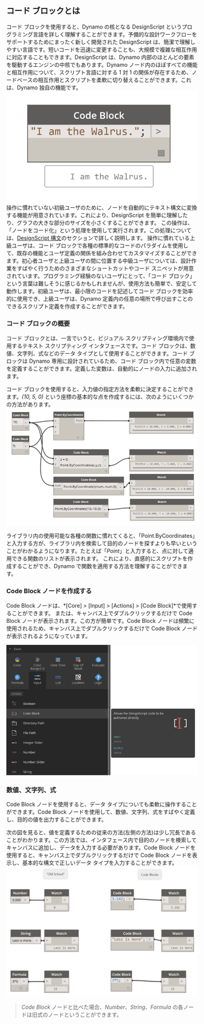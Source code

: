 

## コード ブロックとは

コード ブロックを使用すると、Dynamo の核となる DesignScript というプログラミング言語を詳しく理解することができます。予備的な設計ワークフローをサポートするためにまったく新しく開発された DesignScript は、簡潔で理解しやすい言語です。短いコードを迅速に変更することも、大規模で複雑な相互作用に対応することもできます。DesignScript は、Dynamo 内部のほとんどの要素を駆動するエンジンの中核でもあります。Dynamo ノード内のほぼすべての機能と相互作用について、スクリプト言語に対する 1 対 1 の関係が存在するため、ノードベースの相互作用とスクリプトを柔軟に切り替えることができます。これは、Dynamo 独自の機能です。![Code Block ノードの紹介](images/7-1/daisy.png)操作に慣れていない初級ユーザのために、ノードを自動的にテキスト構文に変換する機能が用意されています。これにより、DesignScript を簡単に理解したり、グラフの大きな部分のサイズを小さくすることができます。 この操作は、「ノードをコード化」という処理を使用して実行されます。この処理については、[DesignScript 構文](7-2_Design-Script-syntax.md)のセクションで詳しく説明します。 操作に慣れている上級ユーザは、コード ブロックで各種の標準的なコードのパラダイムを使用して、既存の機能とユーザ定義の関係を組み合わせてカスタマイズすることができます。初心者ユーザと上級ユーザの間に位置する中級ユーザについては、設計作業をすばやく行うためのさまざまなショートカットやコード スニペットが用意されています。プログラミング経験のないユーザにとって、「コード ブロック」という言葉は難しそうに感じるかもしれませんが、使用方法も簡単で、安定して動作します。初級ユーザは、最小限のコードを記述してコード ブロックを効率的に使用でき、上級ユーザは、Dynamo 定義内の任意の場所で呼び出すことのできるスクリプト定義を作成することができます。

### コード ブロックの概要

コード ブロックとは、一言でいうと、ビジュアル スクリプティング環境内で使用するテキスト スクリプティング インタフェースです。コード ブロックは、数値、文字列、式などのデータ タイプとして使用することができます。コード ブロックは Dynamo 専用に設計されているため、コード ブロック内で任意の変数を定義することができます。定義した変数は、自動的にノードの入力に追加されます。

コード ブロックを使用すると、入力値の指定方法を柔軟に決定することができます。*(10, 5, 0)* という座標の基本的な点を作成するには、次のようにいくつかの方法があります。![柔軟性](images/7-2/flexibility.png)

ライブラリ内の使用可能な各種の関数に慣れてくると、「Point.ByCoordinates」と入力する方が、ライブラリ内を検索して目的のノードを探すよりも早いということがわかるようになります。たとえば「*Point*」と入力すると、点に対して適用できる関数のリストが表示されます。 これにより、直感的にスクリプトを作成することができ、Dynamo で関数を適用する方法を理解することができます。

### Code Block ノードを作成する

Code Block ノードは、*[Core] > [Input] > [Actions] > [Code Block]*で使用することができます。 または、キャンバス上でダブルクリックするだけで Code Block ノードが表示されます。この方が簡単です。Code Block ノードは頻繁に使用されるため、キャンバス上でダブルクリックするだけで Code Block ノードが表示されるようになっています。

![Code Block ノードの紹介](images/7-1/uicb.png)

### 数値、文字列、式

Code Block ノードを使用すると、データ タイプについても柔軟に操作することができます。Code Block ノードを使用して、数値、文字列、式をすばやく定義し、目的の値を出力することができます。

次の図を見ると、値を定義するための従来の方法(左側の方法)は少し冗長であることがわかります。この方法では、インタフェース内で目的のノードを検索してキャンバスに追加し、データを入力する必要があります。Code Block ノードを使用すると、キャンバス上でダブルクリックするだけで Code Block ノードを表示し、基本的な構文で正しいデータ タイプを入力することができます。![旧式のノード](images/7-3/obsolete01.png)

> *Code Block* ノードと比べた場合、*Number*、*String*、*Formula* の各ノードは旧式のノードということができます。

